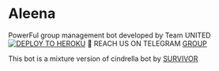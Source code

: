 # Aleena
PowerFul group management bot developed by Team UNITED
[![DEPLOY TO HEROKU](https://telegra.ph/file/e3685fe4b49df44a374a8.jpg)](https://heroku.com/deploy?template=https://github.com/Zyruz-ramu/Aleena.git)
📩 REACH US ON TELEGRAM [GROUP ](https://t.me/joinchat/StXCFddwsIKHOurr)
 
 
 This bot is a mixture version of cindrella bot by [SURVIVOR](https://t.me/Sur-vivor) 
